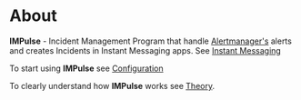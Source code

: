 # About

**IMPulse** - Incident Management Program that handle [Alertmanager's](https://prometheus.io/docs/alerting/latest/alertmanager/) alerts and creates Incidents in Instant Messaging apps. See [Instant Messaging](apps.md)

To start using **IMPulse** see [Configuration](configuration.md)

To clearly understand how **IMPulse** works see [Theory](theory.md).
